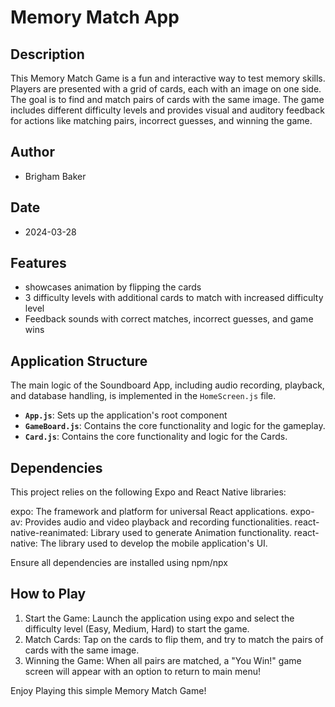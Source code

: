 # Memory Match App

## Description
This Memory Match Game is a fun and interactive way to test memory skills. Players are presented with a grid of cards, 
each with an image on one side. The goal is to find and match pairs of cards with the same image. The game includes
different difficulty levels and provides visual and auditory feedback for actions like matching pairs, incorrect guesses,
and winning the game.

## Author
- Brigham Baker

## Date
- 2024-03-28

## Features
- showcases animation by flipping the cards
- 3 difficulty levels with additional cards to match with increased difficulty level
- Feedback sounds with correct matches, incorrect guesses, and game wins

## Application Structure
The main logic of the Soundboard App, including audio recording, playback, and database handling, is implemented in the `HomeScreen.js` file.
- **`App.js`**: Sets up the application's root component
- **`GameBoard.js`**: Contains the core functionality and logic for the gameplay.
- **`Card.js`**: Contains the core functionality and logic for the Cards.

## Dependencies
This project relies on the following Expo and React Native libraries:

expo: The framework and platform for universal React applications.
expo-av: Provides audio and video playback and recording functionalities.
react-native-reanimated: Library used to generate Animation functionality.
react-native: The library used to develop the mobile application's UI.

Ensure all dependencies are installed using npm/npx

## How to Play
1. Start the Game: Launch the application using expo and select the difficulty level (Easy, Medium, Hard) to start the game.
2. Match Cards: Tap on the cards to flip them, and try to match the pairs of cards with the same image.
3. Winning the Game: When all pairs are matched, a "You Win!" game screen will appear with an option to return to main menu!

Enjoy Playing this simple Memory Match Game!
